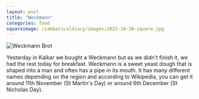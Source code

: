 ```yaml
---
layout: post
title: "Weckmann"
categories: food
squareimage: /sabbaticaldiary/images/2022-10-30-square.jpg
---
```

<img src="/sabbaticaldiary/images/2022-10-30.jpg" alt="Weckmann Brot" class="center">

Yesterday in Kalkar we bought a Weckmann but as we didn't finish it, we had the rest today for breakfast. Weckmann is a sweet yeast dough that is shaped into a man and often has a pipe in its mouth. It has many different names depending on the region and according to Wikipedia, you can get it around 11th November (St Martin's Day) or around 6th December (St Nicholas Day).